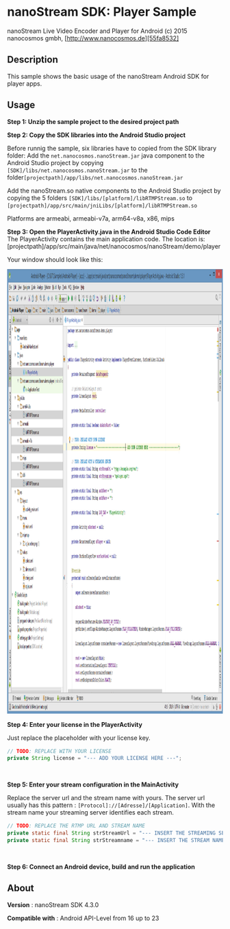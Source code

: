 # nanoStream SDK: Player Sample

nanoStream Live Video Encoder and Player for Android
(c) 2015 nanocosmos gmbh, [http://www.nanocosmos.de][55fa8532]


## Description

This sample shows the basic usage of the nanoStream Android SDK for player apps.

## Usage

**Step 1: Unzip the sample project to the desired project path**

**Step 2: Copy the SDK libraries into the Android Studio project**

Before runnig the sample, six libraries have to copied from the SDK library folder:
Add the ``net.nanocosmos.nanoStream.jar`` java component to the Android Studio project by copying ``[SDK]/libs/net.nanocosmos.nanoStream.jar`` to the folder``[projectpath]/app/libs/net.nanocosmos.nanoStream.jar``

Add the nanoStream.so native components to the Android Studio project by copying the 5 folders ``[SDK]/libs/[platform]/libRTMPStream.so`` to
``[projectpath]/app/src/main/jniLibs/[platform]/libRTMPStream.so``

Platforms are armeabi, armeabi-v7a, arm64-v8a, x86, mips

**Step 3: Open the PlayerActivity.java in the Android Studio Code Editor**
The PlayerActivity contains the main application code. The location is:
[projectpath]/app/src/main/java/net/nanocosmos/nanoStream/demo/player

Your window should look like this:

<img class="alignnone wp-image-414 size-full" src="img/android_sample_player_studio.png" alt="Git-Android-Player" width="1546" height="1038" />

**Step 4: Enter your license in the PlayerActivity**

Just replace the placeholder with your license key.
```java
// TODO: REPLACE WITH YOUR LICENSE
private String license = "--- ADD YOUR LICENSE HERE ---";
```
&nbsp;

**Step 5: Enter your stream configuration in the MainActivity**

Replace the server url and the stream name with yours.
The server url usually has this pattern : `[Protocol]://[Adresse]/[Application]`.
With the stream name your streaming server identifies each stream.

```java
// TODO: REPLACE THE RTMP URL AND STREAM NAME
private static final String strStreamUrl = "--- INSERT THE STREAMING SERVER URL ---";
private static final String strStreamname = "--- INSERT THE STREAM NAME OR FILE NAME ---";
```
&nbsp;

**Step 6: Connect an Android device, build and run the application**

## About

**Version** : nanoStream SDK 4.3.0

**Compatible with** : Android API-Level from 16 up to 23

&nbsp;



  [55fa8532]: http://www.nanocosmos.de "http://www.nanocosmos.de"
